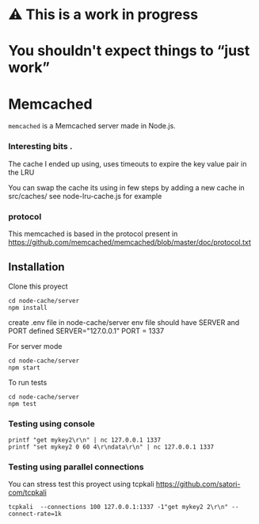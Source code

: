 # ⚠️ This is a work in progress
# You shouldn't expect things to “just work”

# Memcached 
`memcached` is a Memcached server made in Node.js.

### Interesting bits .

The cache I ended up using, uses timeouts to expire the key value pair in the LRU


You can swap the cache its using in few steps by adding a new cache in src/caches/ see node-lru-cache.js for example

### protocol

This memcached is based in the protocol present in https://github.com/memcached/memcached/blob/master/doc/protocol.txt

## Installation
Clone this proyect 
```
cd node-cache/server
npm install
```
create .env file in node-cache/server
env file should have SERVER and PORT defined
SERVER="127.0.0.1"
PORT = 1337


For server mode
```
cd node-cache/server
npm start 
```

To run tests 
```
cd node-cache/server
npm test
```

### Testing using console
```
printf "get mykey2\r\n" | nc 127.0.0.1 1337
printf "set mykey2 0 60 4\r\ndata\r\n" | nc 127.0.0.1 1337
```
### Testing using parallel connections
You can stress test this proyect using tcpkali https://github.com/satori-com/tcpkali

```
tcpkali  --connections 100 127.0.0.1:1337 -1"get mykey2 2\r\n" --connect-rate=1k
```
